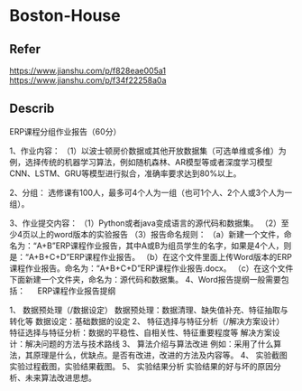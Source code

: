 # Boston-House
## Refer
https://www.jianshu.com/p/f828eae005a1
https://www.jianshu.com/p/f34f22258a0a
## Describ
ERP课程分组作业报告（60分）

1、作业内容：
（1）以波士顿房价数据或其他开放数据集（可选单维或多维）为例，选择传统的机器学习算法，例如随机森林、AR模型等或者深度学习模型CNN、LSTM、GRU等模型进行拟合，准确率要求达到80%以上。

2、分组：
选修课有100人，最多可4个人为一组（也可1个人、2个人或3个人为一组）。

3、作业提交内容：
（1）Python或者java变成语言的源代码和数据集。
（2）至少4页以上的word版本的实验报告
（3）报告命名规则：
（a）新建一个文件，命名为：“A+B”ERP课程作业报告，其中A或B为组员学生的名字，如果是4个人，则是：“A+B+C+D”ERP课程作业报告。
（b）在这个文件里面上传Word版本的ERP课程作业报告。命名为：“A+B+C+D”ERP课程作业报告.docx。
（c）在这个文件下面新建一个文件夹，命名为：源代码和数据集。
4、Word报告提纲一般需要包括：
 
ERP课程作业报告提纲

1、	数据预处理（/数据设定）
数据预处理：数据清理、缺失值补充、特征抽取与转化等
数据设定：基础数据的设定
2、	特征选择与特征分析（/解决方案设计）
特征选择与特征分析：数据的平稳性、自相关性、特征重要程度等
解决方案设计：解决问题的方法与技术路线
3、	算法介绍与算法改进
例如：采用了什么算法，其原理是什么，优缺点。是否有改进，改进的方法及内容等。
4、	实验截图
实验过程截图，实验结果截图。
5、	实验结果分析
实验结果的好与坏的原因分析、未来算法改进思想。

